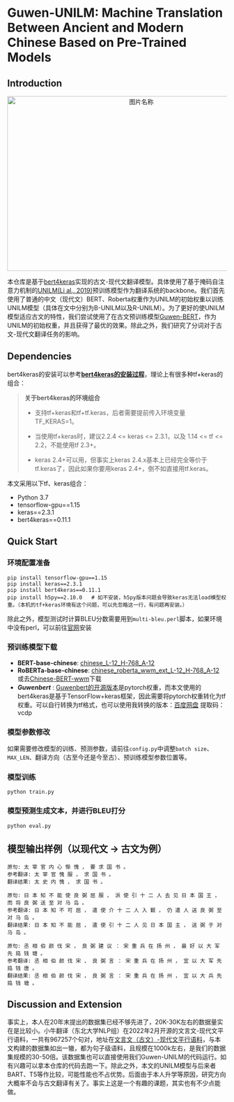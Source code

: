 # Guwen-UNILM: Machine Translation Between Ancient and Modern Chinese Based on Pre-Trained Models
## Introduction
<div  align="center">   
 <img src="https://user-images.githubusercontent.com/30574139/163604086-13213a39-ab35-42d1-806f-04f48914b6f3.png" width = "600" height = "400" alt="图片名称" align=center />
</div> 

本仓库是基于[bert4keras](https://github.com/bojone/bert4keras)实现的古文-现代文翻译模型。具体使用了基于掩码自注意力机制的[UNILM(Li al., 2019)](https://arxiv.org/abs/1905.03197)预训练模型作为翻译系统的backbone。我们首先使用了普通的中文（现代文）BERT、Roberta权重作为UNILM的初始权重以训练UNILM模型（具体在文中分别为B-UNILM以及R-UNILM）。为了更好的使UNILM模型适应古文的特性，我们尝试使用了在古文预训练模型[Guwen-BERT](https://github.com/Ethan-yt/guwenbert)，作为UNILM的初始权重，并且获得了最优的效果。除此之外，我们研究了分词对于古文-现代文翻译任务的影响。


## Dependencies
bert4keras的安装可以参考[**bert4keras的安装过程**](https://github.com/bojone/bert4keras#%E4%BD%BF%E7%94%A8)，理论上有很多种tf+keras的组合：
<blockquote><strong>关于bert4keras的环境组合</strong>
  
- 支持tf+keras和tf+tf.keras，后者需要提前传入环境变量TF_KERAS=1。

- 当使用tf+keras时，建议2.2.4 <= keras <= 2.3.1，以及 1.14 <= tf <= 2.2，不能使用tf 2.3+。

- keras 2.4+可以用，但事实上keras 2.4.x基本上已经完全等价于tf.keras了，因此如果你要用keras 2.4+，倒不如直接用tf.keras。
</blockquote>

本文采用以下tf、keras组合：

- Python 3.7 
- tensorflow-gpu==1.15
- keras==2.3.1
- bert4keras==0.11.1

## Quick Start
### 环境配置准备
```
pip install tensorflow-gpu==1.15
pip install keras==2.3.1
pip install bert4keras==0.11.1
pip install h5py==2.10.0   # 如不安装，h5py版本问题会导致keras无法load模型权重。（本机的tf+keras环境有这个问题，可以先忽略这一行，有问题再安装。） 
```
除此之外，模型测试时计算BLEU分数需要用到`multi-bleu.perl`脚本，如果环境中没有perl，可以前往[官网](https://www.perl.org/get.html)安装

### 预训练模型下载
- **BERT-base-chinese**:  [chinese_L-12_H-768_A-12](https://storage.googleapis.com/bert_models/2018_11_03/chinese_L-12_H-768_A-12.zip)
- **RoBERTa-base-chinese**:  [chinese_roberta_wwm_ext_L-12_H-768_A-12](https://drive.google.com/open?id=1dtad0FFzG11CBsawu8hvwwzU2R0FDI94) 或去[Chinese-BERT-wwm](https://github.com/ymcui/Chinese-BERT-wwm)下载
- **_Guwenbert_** : [Guwenbert的开源版本](https://github.com/Ethan-yt/guwenbert)是pytorch权重，而本文使用的bert4keras是基于TensorFlow+keras框架，因此需要将pytorch权重转化为tf权重。可以自行转换为tf格式，也可以使用我转换的版本：[百度网盘](https://pan.baidu.com/s/1heS4B3wZypJjKuhtpIF7Lg) 提取码：vcdp

### 模型参数修改
如果需要修改模型的训练、预测参数，请前往`config.py`中调整`batch size`、`MAX_LEN`、翻译方向（古至今还是今至古）、预训练模型参数位置等。

### 模型训练
```
python train.py
```

### 模型预测生成文本，并进行BLEU打分
```
python eval.py
```
## 模型输出样例（以现代文 → 古文为例）
```
原句: 太 宰 官 内 心 惭 愧 ， 要 求 国 书 。
参考翻译: 太 宰 官 愧 服 ， 求 国 书 。
翻译结果: 太 史 内 愧 ， 求 国 书 。
```

```
原句: 日 本 知 不 能 使 良 弼 屈 服 ， 派 使 引 十 二 人 去 见 日 本 国 王 ， 而 将 良 弼 送 至 对 马 岛 。
参考翻译: 日 本 知 不 可 屈 ， 遣 使 介 十 二 人 入 觐 ， 仍 遣 人 送 良 弼 至 对 马 岛 。
翻译结果: 日 本 知 不 能 屈 ， 遣 使 引 十 二 人 见 日 本 国 主 ， 送 弼 于 对 马 岛 。
```

```
原句: 丞 相 伯 颜 伐 宋 ， 良 弼 建 议 ： 宋 重 兵 在 扬 州 ， 最 好 以 大 军 先 捣 钱 塘 。
参考翻译: 丞 相 伯 颜 伐 宋 ， 良 弼 言 ： 宋 重 兵 在 扬 州 ， 宜 以 大 军 先 捣 钱 唐 。
翻译结果: 丞 相 伯 颜 伐 宋 ， 良 弼 言 ： 宋 重 兵 在 扬 州 ， 宜 以 大 兵 先 捣 钱 塘 。
```

## Discussion and Extension
事实上，本人在20年末提出的数据集已经不够先进了，20K-30K左右的数据量实在是比较小。小牛翻译（东北大学NLP组）在2022年2月开源的文言文-现代文平行语料，一共有967257个句对，地址在[文言文（古文）-现代文平行语料](https://github.com/NiuTrans/Classical-Modern)，与本文构建的数据集如出一辙，都为句子级语料，且规模在1000k左右，是我们的数据集规模的30-50倍。该数据集也可以直接使用我们Guwen-UNILM的代码运行。如有兴趣可以拿本仓库的代码去跑一下。除此之外，本文的UNILM模型与后来者BART、T5等作比较，可能性能也不占优势。后面由于本人升学等原因，研究方向大概率不会与古文翻译有关了。事实上这是一个有趣的课题，其实也有不少点能做。

